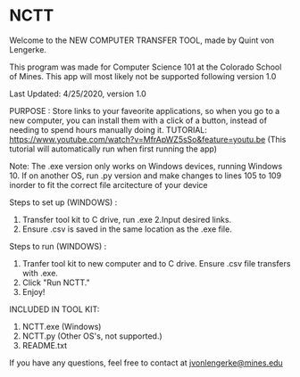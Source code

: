 # NCTT

Welcome to the NEW COMPUTER TRANSFER TOOL, made by Quint von Lengerke.

This program was made for Computer Science 101 at the Colorado School of Mines. This app will most likely not be supported following 
version 1.0

Last Updated: 4/25/2020, version 1.0

PURPOSE : Store links to your faveorite applications, so when you go to a new computer, you can install them with a click of a button,
instead of needing to spend hours manually doing it. 
TUTORIAL: https://www.youtube.com/watch?v=MfrApWZ5sSo&feature=youtu.be
(This tutorial will automatically run when first running the app)

Note: The .exe version only works on Windows devices, running Windows 10. 
If on another OS, run .py version and make changes to lines 105 to 109 inorder to fit the correct file arcitecture of your device

Steps to set up (WINDOWS) :
1. Transfer tool kit to C drive, run .exe
2.Input desired links.
3. Ensure .csv is saved in the same location as the .exe file.

Steps to run (WINDOWS) :
1. Tranfer tool kit to new computer and to C drive. Ensure .csv file transfers with .exe.
2. Click "Run NCTT."
3. Enjoy!


INCLUDED IN TOOL KIT:

1. NCTT.exe (Windows)
2. NCTT.py (Other OS's, not supported.)
3. README.txt

If you have any questions, feel free to contact at jvonlengerke@mines.edu
